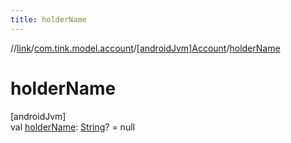 ```yaml
---
title: holderName
---
```

//[link](../../../index.html)/[com.tink.model.account](../index.html)/[[androidJvm]Account](index.html)/[holderName](holder-name.html)



# holderName



[androidJvm]\
val [holderName](holder-name.html): [String](https://kotlinlang.org/api/latest/jvm/stdlib/kotlin/-string/index.html)? = null




